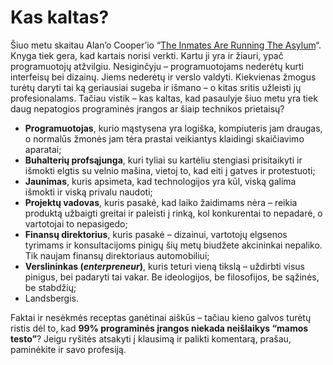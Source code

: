 # Kas kaltas?

<p>Šiuo metu skaitau Alan’o Cooper’io “<a href="http://www.cooper.com/insights/books/#inmates">The Inmates Are Running The Asylum</a>“. Knyga tiek gera, kad kartais norisi verkti. Kartu ji yra ir žiauri, ypač programuotojų atžvilgiu. Nesiginčyju – programuotojams nederėtų kurti interfeisų bei dizainų. Jiems nederėtų ir verslo valdyti. Kiekvienas žmogus turėtų daryti tai ką geriausiai sugeba ir išmano – o kitas sritis užleisti jų profesionalams. Tačiau vistik – kas kaltas, kad pasaulyje šiuo metu yra tiek daug nepatogios programinės įrangos ar šiaip technikos prietaisų?<br>
<span id="more-23"></span></p>
<ul>
<li><strong>Programuotojas</strong>, kurio mąstysena yra logiška, kompiuteris jam draugas, o normalūs žmonės jam tėra prastai veikiantys klaidingi skaičiavimo aparatai;</li>
<li><strong>Buhalterių profsąjunga</strong>, kuri tyliai su kartėliu stengiasi prisitaikyti ir išmokti elgtis su velnio mašina, vietoj to, kad eiti į gatves ir protestuoti;</li>
<li><strong>Jaunimas</strong>, kuris apsimeta, kad technologijos yra kūl, viską galima išmokti ir viską privalu naudoti;</li>
<li><strong>Projektų vadovas</strong>, kuris pasakė, kad laiko žaidimams nėra – reikia produktą užbaigti greitai ir paleisti į rinką, kol konkurentai to nepadarė, o vartotojai to nepasigedo;</li>
<li><strong>Finansų direktorius</strong>, kuris pasakė – dizainui, vartotojų elgsenos tyrimams ir konsultacijoms pinigų šių metų biudžete akcininkai nepaliko. Tik naujam finansų direktoriaus automobiliui;</li>
<li><strong>Verslininkas (<i>enterpreneur</i>)</strong>, kuris teturi vieną tikslą – uždirbti visus pinigus, bei padaryti tai vakar. Be ideologijos, be filosofijos, be sąžinės, be stabdžių;</li>
<li>Landsbergis.</li>
</ul>
<p>Faktai ir nesėkmės receptas ganėtinai aiškūs – tačiau kieno galvos turėtų ristis dėl to, kad <strong>99% programinės įrangos niekada neišlaikys “mamos testo”</strong>? Jeigu ryšitės atsakyti į klausimą ir palikti komentarą, prašau, paminėkite ir savo profesiją.</p>